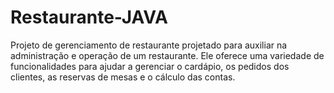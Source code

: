 # Restaurante-JAVA
Projeto de gerenciamento de restaurante projetado para auxiliar na administração e operação de um restaurante. Ele oferece uma variedade de funcionalidades para ajudar a gerenciar o cardápio, os pedidos dos clientes, as reservas de mesas e o cálculo das contas.
